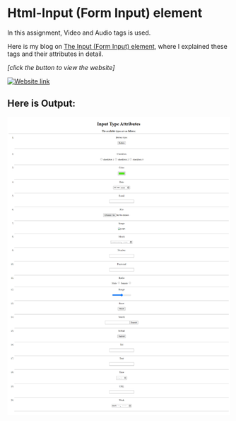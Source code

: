 # Html-Input (Form Input) element

In this assignment, Video and Audio tags is used. 

Here is my blog on [The Input (Form Input) element](https://ansariyasirarfat.hashnode.dev/the-input-form-input-element), where I explained these tags and their attributes in detail.


*[click the button to view the website]* 

[![Website link](https://img.shields.io/badge/Website-Link-green)](https://input-type-attributes-in-html.netlify.app/)

## Here is Output:
    
![output](./output.png)